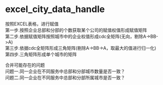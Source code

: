 # excel_city_data_handle
按照EXCEL表格，进行赋值  
第一步.按照企业总部和分部的个数获取某个公司的赋值权值形成赋值矩阵  
第二步.依据赋值矩阵按照城市中的企业权值形成cdc全矩阵(无向，剔除A->BB->A)  
第三步.依据cdc全矩阵形成三角矩阵(剔除A->BB->A，取最大的值进行归一化)  
第四步.三角矩阵形成单个城市的矩阵  

合并可能存在的问题  
问题一.同一企业在不同服务中总部和分部城市数量是否一致？  
问题二.同一企业在不同服务中总部和分部所属城市是否一致？  
